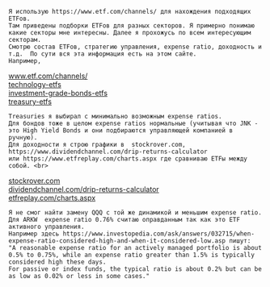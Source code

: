     Я использую https://www.etf.com/channels/ для нахождения подходящих ETFов. 
    Там приведены подборки ETFов для разных секторов. Я примерно понимаю какие секторы мне интересны. Далее я прохожусь по всем интересующим секторам. 
    Смотрю состав ETFов, стратегию управления, expense ratio, доходность и т.д.  По сути вся эта информация есть на этом сайте.
    Например,
[www.etf.com/channels/ ](https://www.etf.com/channels/)<br>
[technology-etfs](https://www.etf.com/channels/technology-etfs)<br>
[investment-grade-bonds-etfs](https://www.etf.com/channels/investment-grade-bonds)<br>
[treasury-etfs](https://www.etf.com/channels/treasury-etfs)<br>

    Treasuries я выбирал с минимально возможным expense ratios. 
    Для бондов тоже в целом expense ratios нормальные (учитывая что JNK - это High Yield Bonds и они подбираются управляющей компанией в ручную). 
    Для доходности я строю графики в  stockrover.com, https://www.dividendchannel.com/drip-returns-calculator 
    или https://www.etfreplay.com/charts.aspx где сравниваю ETFы между собой. <br>
[stockrover.com](https://www.stockrover.com)<br>
[dividendchannel.com/drip-returns-calculator](https://www.dividendchannel.com/drip-returns-calculator)<br>
[etfreplay.com/charts.aspx](https://www.etfreplay.com/charts.aspx)<br>


    Я не смог найти замену QQQ с той же динамикой и меньшим expense ratio. Для ARKW  expense ratio 0.76% считаю оправданным так как это ETF активного управления. 
    Например здесь https://www.investopedia.com/ask/answers/032715/when-expense-ratio-considered-high-and-when-it-considered-low.asp пишут:
    "A reasonable expense ratio for an actively managed portfolio is about 0.5% to 0.75%, while an expense ratio greater than 1.5% is typically considered high these days. 
    For passive or index funds, the typical ratio is about 0.2% but can be as low as 0.02% or less in some cases."
